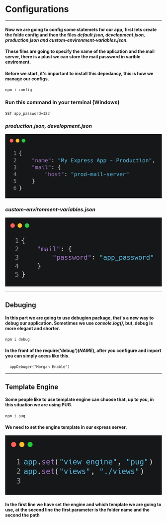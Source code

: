 # Configurations

-----

#### Now we are going to config some statemets for our app, first lets create the folde config and then the files *default.json, development.json, production.json and custom-environment-variables.json.*

#### These files are going to specify the name of the aplication and the mail server, there is a plust we can store the mail password in varible enviroment.

#### Before we start, it's important to install this depedancy, this is how we manage our configs.

```
npm i config
```

### Run this command in your terminal (Windows)

```
SET app_password=123
```

### *production.json, development.json*

![](prints/production-ec2b23ff1d.png)


### *custom-environment-variables.json*

![](prints/custom-environment-variables-15e2e2de42.png)

-----

## Debuging

#### In this part we are going to use debugion package, that's a new way to debug our application. Sometimes we use *console.log()*, but, debug is more elegant and shorter.

```
npm i debug
```

#### In the front of the require('debug')(*NAME*), after you configure and import you can simply acess like this.

```
  appDebuger("Morgan Enable")
```

-----

## Template Engine

#### Some people like to use template engine can choose that, up to you, in this situation we are using PUG.

```
npm i pug
```

#### We need to set the engine template in our express server.

![](prints/index-e6ac3dc4e4.png)

#### In the first line we have set the engine and which template we are going to use, at the second line the first parameter is the folder name and the second the path